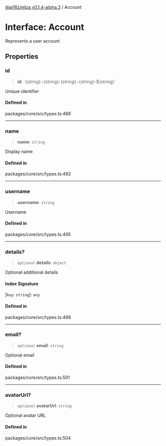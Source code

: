 [@ai16z/eliza v0.1.4-alpha.3](../index.md) / Account

# Interface: Account

Represents a user account

## Properties

### id

> **id**: \`$\{string\}-$\{string\}-$\{string\}-$\{string\}-$\{string\}\`

Unique identifier

#### Defined in

packages/core/src/types.ts:489

***

### name

> **name**: `string`

Display name

#### Defined in

packages/core/src/types.ts:492

***

### username

> **username**: `string`

Username

#### Defined in

packages/core/src/types.ts:495

***

### details?

> `optional` **details**: `object`

Optional additional details

#### Index Signature

 \[`key`: `string`\]: `any`

#### Defined in

packages/core/src/types.ts:498

***

### email?

> `optional` **email**: `string`

Optional email

#### Defined in

packages/core/src/types.ts:501

***

### avatarUrl?

> `optional` **avatarUrl**: `string`

Optional avatar URL

#### Defined in

packages/core/src/types.ts:504
